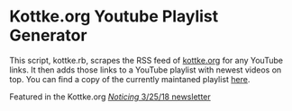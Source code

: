 # Kottke.org Youtube Playlist Generator

This script, kottke.rb, scrapes the RSS feed of [kottke.org](https:///www.kottke.org) for any YouTube links. It then adds those links to a YouTube playlist with newest videos on top. You can find a copy of the currently maintaned playlist [here](https://www.youtube.com/playlist?list=PLZOdGIexY9DEnXOrGV-7CknHzMpyEyKH9). 

Featured in the Kottke.org [_Noticing_ 3/25/18 newsletter](https://mailchi.mp/kottke/wizards-and-prophets-40297812)

